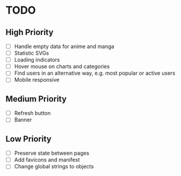 # TODO

## High Priority

- [ ] Handle empty data for anime and manga
- [ ] Statistic SVGs
- [ ] Loading indicators
- [ ] Hover mouse on charts and categories
- [ ] Find users in an alternative way, e.g. most popular or active users
- [ ] Mobile responsive

## Medium Priority

- [ ] Refresh button
- [ ] Banner

## Low Priority

- [ ] Preserve state between pages
- [ ] Add favicons and manifest
- [ ] Change global strings to objects
